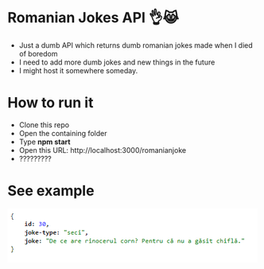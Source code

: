 # Romanian Jokes API 👌😹 
 * Just a dumb API which returns dumb romanian jokes made when I died of boredom
 * I need to add more dumb jokes and new things in the future
 * I might host it somewhere someday.

# How to run it
* Clone this repo
* Open the containing folder
* Type **npm start**
* Open this URL: http://localhost:3000/romanianjoke
* ?????????

# See example

![Example result](https://github.com/tutyamxx/Romanian-Jokes-API/blob/master/randomjokeresult.PNG)
